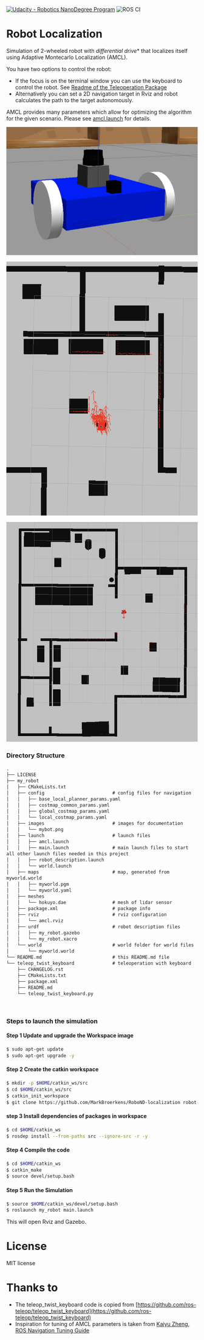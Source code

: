 [![Udacity - Robotics NanoDegree Program](https://s3-us-west-1.amazonaws.com/udacity-robotics/Extra+Images/RoboND_flag.png)](https://www.udacity.com/robotics) 
![ROS CI](https://github.com/MarkBroerkens/RoboND-localization/workflows/ROS%20CI/badge.svg)

# Robot Localization
Simulation of 2-wheeled robot with *differential drive** that localizes itself using Adaptive Montecarlo Localization (AMCL).

You have two options to control the robot:
* If the focus is on the terminal window you can use the keyboard to control the robot. See [Readme of the Teleoperation Package](https://github.com/MarkBroerkens/RoboND-localization/blob/main/teleop_twist_keyboard/README.md)
* Alternatively you can set a 2D navigation target in Rviz and robot calculates the path to the target autonomously.

AMCL provides many parameters which allow for optimizing the algorithm for the given scenario. Please see [amcl.launch](https://github.com/MarkBroerkens/RoboND-localization/blob/main/my_robot/launch/amcl.launch) for details.

![Robot](https://github.com/MarkBroerkens/RoboND-localization/blob/main/my_robot/images/mybot.png)

![Localization shown in Rviz](https://github.com/MarkBroerkens/RoboND-localization/blob/main/my_robot/images/localization_rviz.png)

![Localization shown in Rviz](https://github.com/MarkBroerkens/RoboND-localization/blob/main/my_robot/images/localization_rviz2.png)


### Directory Structure
```
.
├── LICENSE
├── my_robot
│   ├── CMakeLists.txt
│   ├── config                         # config files for navigation
│   │   ├── base_local_planner_params.yaml
│   │   ├── costmap_common_params.yaml
│   │   ├── global_costmap_params.yaml
│   │   └── local_costmap_params.yaml
│   ├── images                         # images for documentation
│   │   └── mybot.png
│   ├── launch                         # launch files
│   │   ├── amcl.launch         
│   │   ├── main.launch                # main launch files to start all other launch files needed in this project
│   │   ├── robot_description.launch
│   │   └── world.launch
│   ├── maps                           # map, generated from myworld.world
│   │   ├── myworld.pgm                
│   │   └── myworld.yaml
│   ├── meshes                         
│   │   └── hokuyo.dae                 # mesh of lidar sensor
│   ├── package.xml                    # package info
│   ├── rviz                           # rviz configuration
│   │   └── amcl.rviz
│   ├── urdf                           # robot description files
│   │   ├── my_robot.gazebo
│   │   └── my_robot.xacro
│   └── world                          # world folder for world files
│       └── myworld.world
└── README.md                          # this README.md file
└── teleop_twist_keyboard              # teleoperation with keyboard
    ├── CHANGELOG.rst
    ├── CMakeLists.txt
    ├── package.xml
    ├── README.md
    └── teleop_twist_keyboard.py

                                                                  

```


### Steps to launch the simulation

#### Step 1 Update and upgrade the Workspace image
```sh
$ sudo apt-get update
$ sudo apt-get upgrade -y
```

#### Step 2 Create the catkin workspace
```sh
$ mkdir -p $HOME/catkin_ws/src
$ cd $HOME/catkin_ws/src
$ catkin_init_workspace
$ git clone https://github.com/MarkBroerkens/RoboND-localization robot-localization
```


#### step 3 Install dependencies of packages in workspace
```sh
$ cd $HOME/catkin_ws
$ rosdep install --from-paths src --ignore-src -r -y
```


#### Step 4 Compile the code
```sh
$ cd $HOME/catkin_ws
$ catkin_make
$ source devel/setup.bash
```


#### Step 5 Run the Simulation 
```sh
$ source $HOME/catkin_ws/devel/setup.bash
$ roslaunch my_robot main.launch

```
This will open Rviz and Gazebo. 



# License
MIT license

# Thanks to
* The teleop_twist_keyboard code is copied from [https://github.com/ros-teleop/teleop_twist_keyboard](https://github.com/ros-teleop/teleop_twist_keyboard)
* Inspiration for tuning of AMCL parameters is taken from [Kaiyu Zheng, ROS Navigation Tuning Guide](http://kaiyuzheng.me/documents/navguide.pdf)
